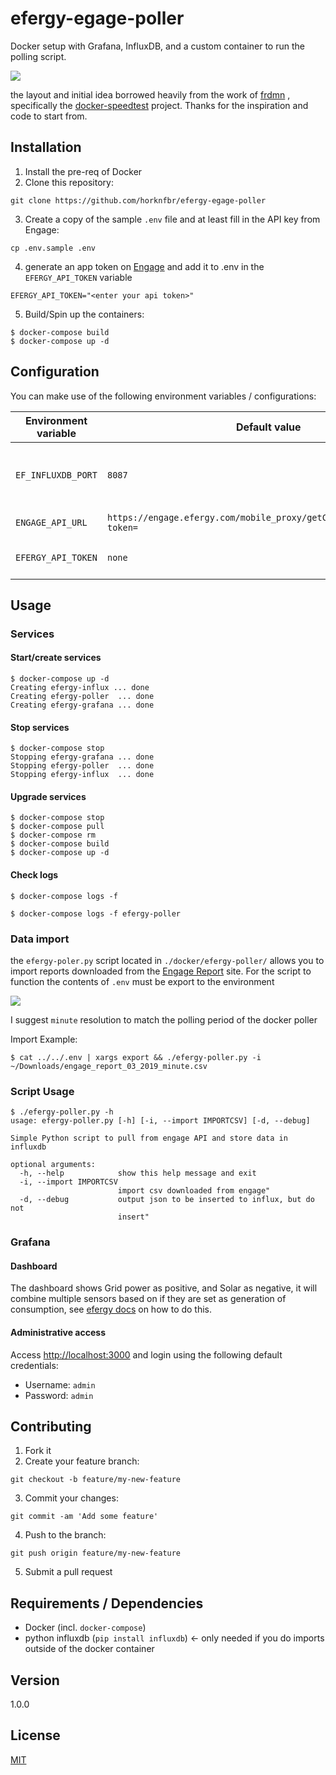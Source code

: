 # efergy-egage-poller
Docker setup with Grafana, InfluxDB, and a custom container to run the polling script.

![](https://i.imgur.com/Y0VzDll.png)

the layout and initial idea borrowed heavily from the work of [frdmn](https://github.com/frdmn) , specifically the [docker-speedtest](https://github.com/frdmn/docker-speedtest) project.  Thanks for the inspiration and code to start from.

## Installation

1. Install the pre-req of Docker
2. Clone this repository:

```shell
git clone https://github.com/horknfbr/efergy-egage-poller
```

3. Create a copy of the sample `.env` file and at least fill in the API key from Engage:

```shell
cp .env.sample .env
```
4. generate an app token on [Engage](https://engage.efergy.com/settings/tokens) and add it to .env in the `EFERGY_API_TOKEN` variable

```shell
EFERGY_API_TOKEN="<enter your api token>"
```

5. Build/Spin up the containers:

```shell
$ docker-compose build
$ docker-compose up -d
```

## Configuration

You can make use of the following environment variables / configurations:

| Environment variable | Default value | Description
|----------------------|---------------|------------|
|`EF_INFLUXDB_PORT`|`8087`|port exported to localhost to access InfluxDB |
|`ENGAGE_API_URL`| `https://engage.efergy.com/mobile_proxy/getCurrentValuesSummary?token=` | Engage API endpoint |
|`EFERGY_API_TOKEN`| `none` | APP token generated [here](https://engage.efergy.com/settings/tokens) |

## Usage

### Services

#### Start/create services


```shell
$ docker-compose up -d
Creating efergy-influx ... done
Creating efergy-poller  ... done
Creating efergy-grafana ... done
```

#### Stop services

```shell
$ docker-compose stop
Stopping efergy-grafana ... done
Stopping efergy-poller  ... done
Stopping efergy-influx  ... done
```

#### Upgrade services

```shell
$ docker-compose stop
$ docker-compose pull
$ docker-compose rm
$ docker-compose build
$ docker-compose up -d
```

#### Check logs

```shell
$ docker-compose logs -f
```

```shell
$ docker-compose logs -f efergy-poller
```

### Data import

the `efergy-poler.py` script located in `./docker/efergy-poller/` allows you to import reports downloaded from the [Engage Report](https://engage.efergy.com/reports) site. For the script to function the contents of `.env` must be export to the environment

![](https://i.imgur.com/4SNFLzrh.png)

I suggest `minute` resolution to match the polling period of the docker poller

Import Example:
```shell
$ cat ../../.env | xargs export && ./efergy-poller.py -i ~/Downloads/engage_report_03_2019_minute.csv
```

### Script Usage
```shell
$ ./efergy-poller.py -h
usage: efergy-poller.py [-h] [-i, --import IMPORTCSV] [-d, --debug]

Simple Python script to pull from engage API and store data in influxdb

optional arguments:
  -h, --help            show this help message and exit
  -i, --import IMPORTCSV
                        import csv downloaded from engage"
  -d, --debug           output json to be inserted to influx, but do not
                        insert"
```

### Grafana

#### Dashboard

The dashboard shows Grid power as positive, and Solar as negative, it will combine multiple sensors based on if they are set as generation of consumption, see [efergy docs](https://efergy.com/support/wp-content/uploads/2017/05/engage_uk.pdf) on how to do this.


#### Administrative access

Access [http://localhost:3000](`http://localhost:3000`) and login using the following default credentials:

* Username: `admin`
* Password: `admin`

## Contributing

1. Fork it
2. Create your feature branch:

```shell
git checkout -b feature/my-new-feature
```

3. Commit your changes:

```shell
git commit -am 'Add some feature'
```

4. Push to the branch:

```shell
git push origin feature/my-new-feature
```

5. Submit a pull request

## Requirements / Dependencies

* Docker (incl. `docker-compose`)
* python influxdb (`pip install influxdb`) <- only needed if you do imports outside of the docker container

## Version

1.0.0

## License

[MIT](LICENSE)
